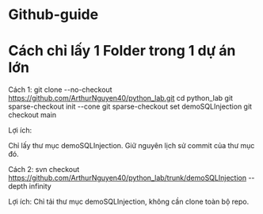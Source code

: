 # Github-guide

# Cách chỉ lấy 1 Folder trong 1 dự án lớn

Cách 1: 
git clone --no-checkout https://github.com/ArthurNguyen40/python_lab.git
cd python_lab
git sparse-checkout init --cone
git sparse-checkout set demoSQLInjection
git checkout main

Lợi ích:

Chỉ lấy thư mục demoSQLInjection.
Giữ nguyên lịch sử commit của thư mục đó.


Cách 2:
svn checkout https://github.com/ArthurNguyen40/python_lab/trunk/demoSQLInjection --depth infinity

Lợi ích: Chỉ tải thư mục demoSQLInjection, không cần clone toàn bộ repo.
